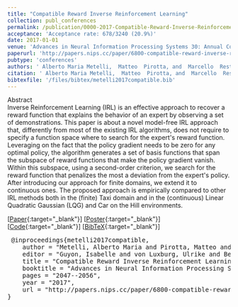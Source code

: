 ```yaml
---
title: "Compatible Reward Inverse Reinforcement Learning"
collection: publ_conferences
permalink: /publication/0000-2017-Compatible-Reward-Inverse-Reinforcement-Learning
acceptance: 'Acceptance rate: 678/3240 (20.9%)'
date: 2017-01-01
venue: 'Advances in Neural Information Processing Systems 30: Annual Conference on Neural Information Processing Systems 2017, 4-9 December 2017, Long Beach, CA, USA'
paperurl: 'http://papers.nips.cc/paper/6800-compatible-reward-inverse-reinforcement-learning'
pubtype: 'conferences'
authors: ' Alberto Maria Metelli,  Matteo  Pirotta, and  Marcello  Restelli'
citation: ' Alberto Maria Metelli,  Matteo  Pirotta, and  Marcello  Restelli&quot;Compatible Reward Inverse Reinforcement Learning.&quot; Advances in Neural Information Processing Systems 30: Annual Conference on Neural Information Processing Systems 2017, 4-9 December 2017, Long Beach, CA, USA, 2017.'
bibtexfile: '/files/bibtex/metelli2017compatible.bib'
---
```

Abstract
 <br> Inverse Reinforcement Learning (IRL) is an effective approach to recover a reward function that explains the behavior of an expert by observing a set of demonstrations. This paper is about a novel model-free IRL approach that, differently from most of the existing IRL algorithms, does not require to specify a function space where to search for the expert&apos;s reward function. Leveraging on the fact that the policy gradient needs to be zero for any optimal policy, the algorithm generates a set of basis functions that span the subspace of reward functions that make the policy gradient vanish. Within this subspace, using a second-order criterion, we search for the reward function that penalizes the most a deviation from the expert&apos;s policy. After introducing our approach for finite domains, we extend it to continuous ones. The proposed approach is empirically compared to other IRL methods both in the (finite) Taxi domain and in the (continuous) Linear Quadratic Gaussian (LQG) and Car on the Hill environments. <br> 

 [[Paper](http://papers.nips.cc/paper/6800-compatible-reward-inverse-reinforcement-learning){:target="_blank"}] [[Poster](https://albertometelli.github.io/download/poster_nips2017.pdf){:target="_blank"}] [[Code](https://github.com/albertometelli/crirl){:target="_blank"}] [[BibTeX](/files/bibtex/metelli2017compatible.bib){:target="_blank"}] 
<pre> @inproceedings{metelli2017compatible,
    author = "Metelli, Alberto Maria and Pirotta, Matteo and Restelli, Marcello",
    editor = "Guyon, Isabelle and von Luxburg, Ulrike and Bengio, Samy and Wallach, Hanna M. and Fergus, Rob and Vishwanathan, S. V. N. and Garnett, Roman",
    title = "Compatible Reward Inverse Reinforcement Learning",
    booktitle = "Advances in Neural Information Processing Systems 30: Annual Conference on Neural Information Processing Systems 2017, 4-9 December 2017, Long Beach, CA, {USA}",
    pages = "2047--2056",
    year = "2017",
    url = "http://papers.nips.cc/paper/6800-compatible-reward-inverse-reinforcement-learning"
} </pre>
